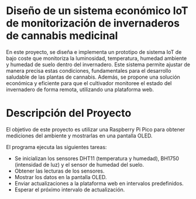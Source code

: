 # Diseño de un sistema económico IoT de monitorización de invernaderos de cannabis medicinal

En este proyecto, se diseña e implementa un prototipo de sistema IoT de bajo coste que monitoriza la luminosidad, temperatura, humedad ambiente y humedad de suelo dentro del invernadero. Este sistema permite ajustar de manera precisa estas condiciones, fundamentales para el desarrollo saludable de las plantas de cannabis. Además, se propone una solución económica y eficiente para que el cultivador monitoree el estado del invernadero de forma remota, utilizando una plataforma web.

# Descripción del Proyecto

El objetivo de este proyecto es utilizar una Raspberry Pi Pico para obtener mediciones del ambiente y mostrarlas en una pantalla OLED.

El programa ejecuta las siguientes tareas:

* Se inicializan los sensores DHT11 (temperatura y humedad), BH1750 (intensidad de luz) y el sensor de humedad del suelo.
* Obtener las lecturas de los sensores.
* Mostrar los datos en la pantalla OLED.
* Enviar actualizaciones a la plataforma web en intervalos predefinidos.
* Esperar el próximo intervalo de actualización.
